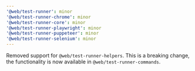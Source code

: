 ```yaml
---
'@web/test-runner': minor
'@web/test-runner-chrome': minor
'@web/test-runner-core': minor
'@web/test-runner-playwright': minor
'@web/test-runner-puppeteer': minor
'@web/test-runner-selenium': minor
---
```


Removed support for `@web/test-runner-helpers`. This is a breaking change, the functionality is now available in `@web/test-runner-commands`.
